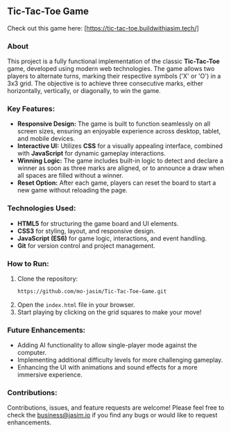 ## Tic-Tac-Toe Game

Check out this game here: [https://tic-tac-toe.buildwithjasim.tech/]

### About
This project is a fully functional implementation of the classic **Tic-Tac-Toe** game, developed using modern web technologies. The game allows two players to alternate turns, marking their respective symbols ('X' or 'O') in a 3x3 grid. The objective is to achieve three consecutive marks, either horizontally, vertically, or diagonally, to win the game.

### Key Features:
- **Responsive Design:** The game is built to function seamlessly on all screen sizes, ensuring an enjoyable experience across desktop, tablet, and mobile devices.
- **Interactive UI:** Utilizes **CSS** for a visually appealing interface, combined with **JavaScript** for dynamic gameplay interactions.
- **Winning Logic:** The game includes built-in logic to detect and declare a winner as soon as three marks are aligned, or to announce a draw when all spaces are filled without a winner.
- **Reset Option:** After each game, players can reset the board to start a new game without reloading the page.

### Technologies Used:
- **HTML5** for structuring the game board and UI elements.
- **CSS3** for styling, layout, and responsive design.
- **JavaScript (ES6)** for game logic, interactions, and event handling.
- **Git** for version control and project management.

### How to Run:
1. Clone the repository:
   ```bash
   https://github.com/mo-jasim/Tic-Tac-Toe-Game.git
   ```
2. Open the `index.html` file in your browser.
3. Start playing by clicking on the grid squares to make your move!

### Future Enhancements:
- Adding AI functionality to allow single-player mode against the computer.
- Implementing additional difficulty levels for more challenging gameplay.
- Enhancing the UI with animations and sound effects for a more immersive experience.

### Contributions:
Contributions, issues, and feature requests are welcome! Please feel free to check the [business@jasim.io](#) if you find any bugs or would like to request enhancements.
